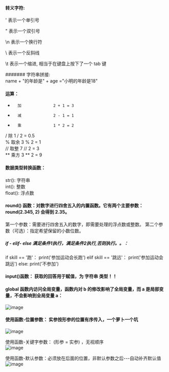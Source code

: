     
   
#### 转义字符:    
   
\'  表示一个单引号  
   
\"  表示一个双引号  
   
\n  表示一个换行符  
   
\\  表示一个反斜线   
   
\t  表示一个缩进, 相当于在键盘上按下了一个 tab 键  

####### 字符串拼接:  
name + "的年龄是" + age ="小明的年龄是18"   


#### 运算： 

 +       加              2 + 1 = 3  
 -       减              2 - 1 = 1    
 *       乘              1 * 2 = 2   
 /       除              1 / 2 = 0.5  
 %       取余            3 % 2 = 1  
 //      取整            7 // 2 = 3  
 **      乘方            3 ** 2 = 9   
  
  
  
#### 数据类型转换函数：  
str():  字符串  
int():  整数  
float():  浮点数  

#### round() 函数：对数字进行四舍五入的内置函数。它有两个主要参数：round(2.345, 2) 会得到 2.35。
第一个参数：需要进行四舍五入的数字，即需要处理的浮点数或整数。
第二个参数（可选）：指定希望保留的小数位数。
  
  
  
##### if - elif- else 满足条件1执行，满足条件2执行,否则执行。。：  

if skill == '跑'：
    print('参加运动会长跑')
elif skill == '跳远'：
    print('参加运动会跳远')
else:
    print('不参加')

#### input()函数： 获取的回答用于赋值，为 字符串 类型！！  

#### global 函数内访问全局变量，函数内对 b 的修改影响了全局变量，而 a 是局部变量，不会影响到全局变量 a：  
![image](https://github.com/user-attachments/assets/630b0ddf-abc0-42be-8f74-781879ed425b)   
  
#### 使用函数-位置参数： 实参按形参的位置有序传入，一个萝卜一个坑   
![image](https://github.com/user-attachments/assets/977e659b-6ed0-4f87-8c4b-0d6ed6f82521)  
  
使用函数-关键字参数： (形参 = 实参) ，无视顺序   
![image](https://github.com/user-attachments/assets/051c61d6-1dd1-4c49-b60a-6a452f78b31e)  
  
使用函数-默认参数：必须放在后面的位置，非默认参数之后---自动补齐默认值  
![image](https://github.com/user-attachments/assets/c727cbe4-d77b-4dec-b5ca-436d4df1bb5f)

  














